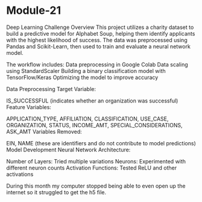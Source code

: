 # Module-21
Deep Learning Challenge
 Overview
This project utilizes a charity dataset to build a predictive model for Alphabet Soup, helping them identify applicants with the highest likelihood of success. The data was preprocessed using Pandas and Scikit-Learn, then used to train and evaluate a neural network model.

The workflow includes:
Data preprocessing in Google Colab
Data scaling using StandardScaler
Building a binary classification model with TensorFlow/Keras
Optimizing the model to improve accuracy

Data Preprocessing
Target Variable:

IS_SUCCESSFUL (indicates whether an organization was successful)
Feature Variables:

APPLICATION_TYPE, AFFILIATION, CLASSIFICATION, USE_CASE, ORGANIZATION, STATUS, INCOME_AMT, SPECIAL_CONSIDERATIONS, ASK_AMT
Variables Removed:

EIN, NAME (these are identifiers and do not contribute to model predictions)
Model Development
Neural Network Architecture:

Number of Layers: Tried multiple variations
Neurons: Experimented with different neuron counts
Activation Functions: Tested ReLU and other activations

During this month my computer stopped being able to even open up the internet so it struggled to get the h5 file.
